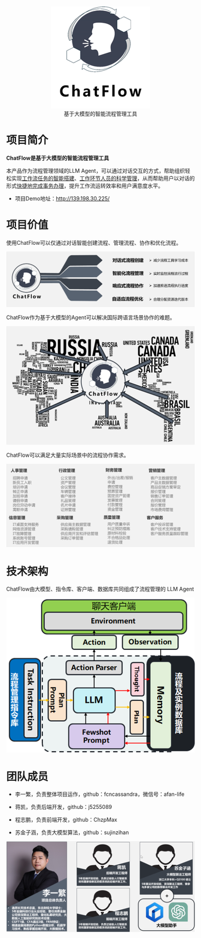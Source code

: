 <p align="center">
  <img src="README.assets/2023-10-20-02-46-12-image.png"/>
  <br>基于大模型的智能流程管理工具
</p>

# 项目简介

**ChatFlow是基于大模型的智能流程管理工具**

本产品作为流程管理领域的LLM Agent，可以通过对话交互的方式，帮助组织轻松实现<u><span>工作流任务的智能搭建</span></u>、<u><span>工作环节人员的科学管理</span></u>，从而帮助用户以对话的形式<u><span>快捷地完成事务办理</span></u>，提升工作流运转效率和用户满意度水平。

- 项目Demo地址：http://139.198.30.225/

# 项目价值

使用ChatFlow可以仅通过对话智能创建流程、管理流程、协作和优化流程。

![](README.assets/2023-10-20-02-54-01-image.png)

ChatFlow作为基于大模型的Agent可以解决国际跨语言场景协作的难题。

![](README.assets/2023-10-20-02-54-17-image.png)

ChatFlow可以满足大量实际场景中的流程协作需求。

![](README.assets/2023-10-20-02-54-29-image.png)

# 技术架构

ChatFlow由大模型、指令库、客户端、数据库共同组成了流程管理的 LLM Agent

![](README.assets/2023-10-20-02-51-09-image.png)

# 团队成员

- 李一繁，负责整体项目运作，github：fcncassandra，微信号：afan-life

- 蒋凯，负责后端开发，github：j5255089

- 程志鹏，负责前端开发，github：ChzpMax

- 苏金子涵，负责大模型算法，github：sujinzihan

![](README.assets/2023-10-20-14-06-56-image.png)
